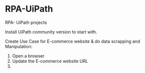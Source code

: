 # RPA-UiPath
RPA- UiPath projects

Install UiPath community version to start with.

Create Use Case for E-commerce website & do data scrapping and Manipulation:
1. Open a browser
2. Update the E-commerce website URL
3. 
